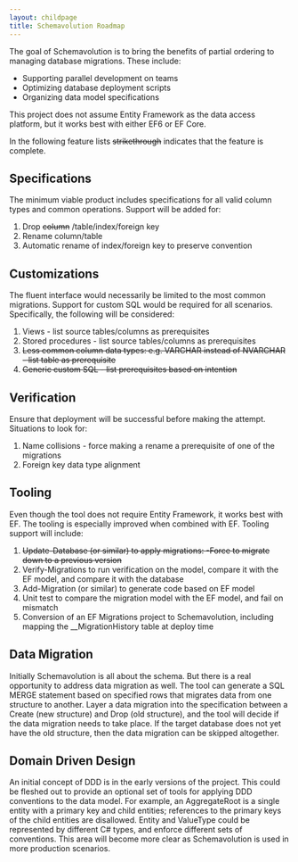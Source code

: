 ```yaml
---
layout: childpage
title: Schemavolution Roadmap
---
```


The goal of Schemavolution is to bring the benefits of partial ordering to managing database migrations. These include:

- Supporting parallel development on teams
- Optimizing database deployment scripts
- Organizing data model specifications

This project does not assume Entity Framework as the data access platform, but it works best with either EF6 or EF Core.

In the following feature lists ~~strikethrough~~ indicates that the feature is complete.

## Specifications

The minimum viable product includes specifications for all valid column types and common operations. Support will be added for:

1. Drop ~~column~~ /table/index/foreign key
2. Rename column/table
3. Automatic rename of index/foreign key to preserve convention

## Customizations

The fluent interface would necessarily be limited to the most common migrations. Support for custom SQL would be required for all scenarios. Specifically, the following will be considered:

1. Views - list source tables/columns as prerequisites
2. Stored procedures - list source tables/columns as prerequisites
3. ~~Less common column data types: e.g. VARCHAR instead of NVARCHAR - list table as prerequisite~~
4. ~~Generic custom SQL - list prerequisites based on intention~~

## Verification

Ensure that deployment will be successful before making the attempt. Situations to look for:

1. Name collisions - force making a rename a prerequisite of one of the migrations
2. Foreign key data type alignment

## Tooling

Even though the tool does not require Entity Framework, it works best with EF. The tooling is especially improved when combined with EF. Tooling support will include:

1. ~~Update-Database (or similar) to apply migrations: -Force to migrate down to a previous version~~
2. Verify-Migrations to run verification on the model, compare it with the EF model, and compare it with the database
3. Add-Migration (or similar) to generate code based on EF model
4. Unit test to compare the migration model with the EF model, and fail on mismatch
5. Conversion of an EF Migrations project to Schemavolution, including mapping the __MigrationHistory table at deploy time

## Data Migration

Initially Schemavolution is all about the schema. But there is a real opportunity to address data migration as well. The tool can generate a SQL MERGE statement based on specified rows that migrates data from one structure to another. Layer a data migration into the specification between a Create (new structure) and Drop (old structure), and the tool will decide if the data migration needs to take place. If the target database does not yet have the old structure, then the data migration can be skipped altogether.

## Domain Driven Design

An initial concept of DDD is in the early versions of the project. This could be fleshed out to provide an optional set of tools for applying DDD conventions to the data model. For example, an AggregateRoot is a single entity with a primary key and child entities; references to the primary keys of the child entities are disallowed. Entity and ValueType could be represented by different C# types, and enforce different sets of conventions. This area will become more clear as Schemavolution is used in more production scenarios.